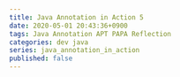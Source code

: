 ```yaml
---
title: Java Annotation in Action 5
date: 2020-05-01 20:43:36+0900
tags: Java Annotation APT PAPA Reflection
categories: dev java
series: java_annotation_in_action
published: false
---
```


